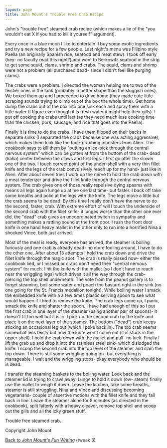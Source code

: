 ```yaml
---
layout: page
title: John Mount's Trouble Free Crab Recipe
---
```


<p>
John's "trouble free" steamed crab recipe (which makes a lie of the
"you wouldn't eat X if you had to kill it yourself" argument).  
</p>
<p>
Every once in a blue moon I like to entertain. I buy some exotic ingredients and try a new recipe for a few people. Last night's menu was Filipino style Paella (an originally Spanish rice, seafood and meat stew). I took off early (hey- no faculty read this right?) and went to Berkowitz seafood in the strip to get some squid, clams, shrimp and crabs. The squid, clams and shrimp were not a problem (all purchased dead- since I didn't feel like purging clams).
</p>

<p>
The crabs were a problem. I directed the woman helping me to two of the feistier ones in the tank (probably in better shape than the sluggish ones). We boxed them up and I proceeded to drive home (they made cute little scraping sounds trying to climb out of the box the whole time). Get home dump the crabs out of the box into one sink each and spray them with a little water (I figure even though it is fresh water it might help their gills). I put off cooking the crabs until last (as they need much less cooking time than the chicken, pork, sausage, and rice that goes into the Paella).
</p>

<p>
Finally it is time to do the crabs. I have them flipped on their backs in separate sinks (I separated the crabs because one was acting aggressive), which makes them look like the face-grabbing monsters from Alien. The cookbook says to kill them by "putting an ice-pick through the central nervous system" which can be gotten at from the bottom of the crab- dead (haha) center between the claws and first legs. I first go after the slower one of the two. I touch correct point of the under-shell with a very thin fillet knife and the legs of the crab convulsively reach up for my hand- just like in Alien. After about seven tries I work up the nerve to hold the crab down with a meat tenderizer and drive the fillet knife through the central nervous system. The crab gives one of those really repulsive dying spasms with means all legs again lunge up at me one last time- but faster. I back off take some breaths and poke at the legs with the knife. The legs move a little but the crab seems to be dead. By this time I really don't have the nerve to do the second, faster, crab. With extreme effort of will I touch the underside of the second crab with the fillet knife- it lunges worse than the other one ever did, the "dead" crab gives an uncoordinated twitch in sympathy and something makes a rattling sound at the front door. I rush the front door knife in one hand heavy mallet in the other only to run into a horrified Nina a shocked Vince, both just arrived.
</p>

<p>
Most of the meal is ready, everyone has arrived, the steamer is boiling furiously and one crab is already dead- no more fooling around, I have to do the other one. After about 13 attempts I hold the crab down and drive the fillet knife through the magic spot. The crab is really pissed now- either the cookbook lied, or I missed or crabs don't need their "central nervous system" for much. I hit the knife with the mallet (so I don't have to reach near the wriggling legs) which drives it all the way through the crab- piercing the top shell underneath. The vote from the peanut gallery is to forget steaming, boil some water and poach the bastard right in the sink (no one going for the St. Francis medallion tonight). While boiling water I smack the embedded knife with a a few times plastic serving spoon to see what would happen if I tried to remove the knife. The crab legs come up, I panic, smack the knife and shatter the spoon. I have had enough of this so I put the first crab in one layer of the steamer (using another pair of spoons)- it doesn't fit too well but it is in. I pick up the second crab by the knife and place it on the next layer of the steamer. The bottom ("dead") crab keeps sticking an occasional leg out (which I poke back in). The top crab seems somewhat less feisty but now the knife won't come out (it is stuck in the upper shell). I hold the crab down with the mallet and pull- no luck. Finally I lift the grab up and drop it into the stainless steel sink- which dislodged the knife. I scoop the second crab into the top level of the steamer and slam the top down. There is still some wriggling going on- but everything is manageable. I wait and the wriggling stops- okay everybody who should be is dead.
</p>

<p>
I transfer the steaming baskets to the boiling water. Look back and the steamer lid is trying to crawl away. Lunge to hold it down (ow- steam) finally use the mallet to weigh it down. Leave the kitchen, take some breaths, steamer is still struggling. Nina and Vince and discussing becoming vegetarians- couple of assertive motions with the fillet knife and they fall back in line. Leave the steamer alone for 8 minutes (as directed in the cookbook), split latterly with a heavy cleaver, remove top shell and scoop out the gills and all the icky green stuff.
</p>

<p>
Trouble free steamed crab. 
</p>

Copyright John Mount

[Back to *John Mount's Fun Writing*](./index.md) (tweak 3)
